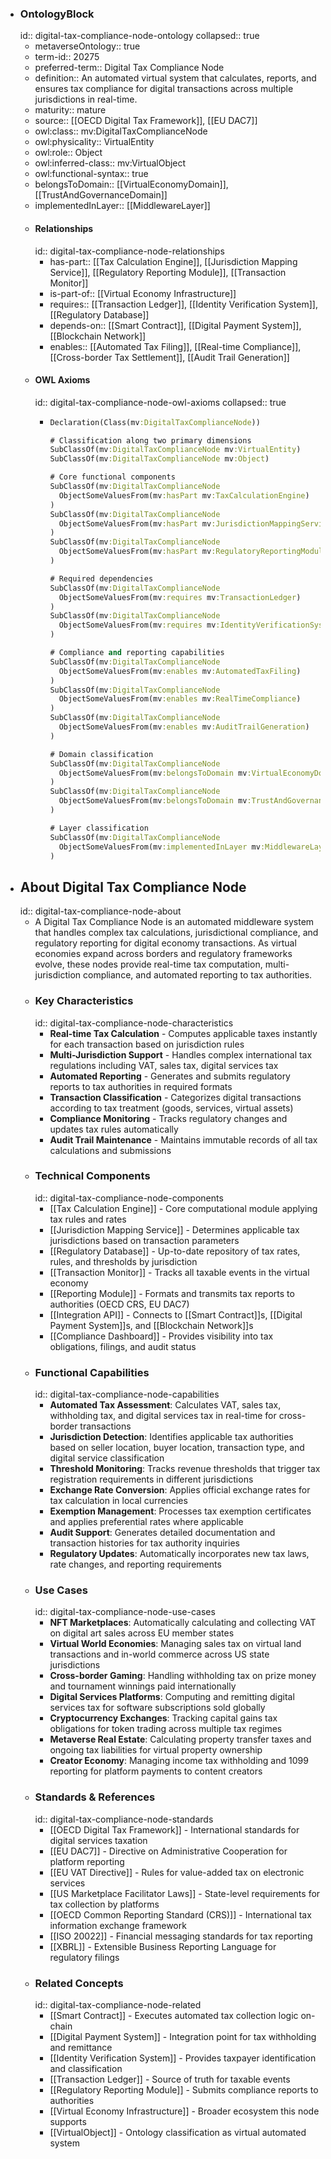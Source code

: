 - ### OntologyBlock
  id:: digital-tax-compliance-node-ontology
  collapsed:: true
	- metaverseOntology:: true
	- term-id:: 20275
	- preferred-term:: Digital Tax Compliance Node
	- definition:: An automated virtual system that calculates, reports, and ensures tax compliance for digital transactions across multiple jurisdictions in real-time.
	- maturity:: mature
	- source:: [[OECD Digital Tax Framework]], [[EU DAC7]]
	- owl:class:: mv:DigitalTaxComplianceNode
	- owl:physicality:: VirtualEntity
	- owl:role:: Object
	- owl:inferred-class:: mv:VirtualObject
	- owl:functional-syntax:: true
	- belongsToDomain:: [[VirtualEconomyDomain]], [[TrustAndGovernanceDomain]]
	- implementedInLayer:: [[MiddlewareLayer]]
	- #### Relationships
	  id:: digital-tax-compliance-node-relationships
		- has-part:: [[Tax Calculation Engine]], [[Jurisdiction Mapping Service]], [[Regulatory Reporting Module]], [[Transaction Monitor]]
		- is-part-of:: [[Virtual Economy Infrastructure]]
		- requires:: [[Transaction Ledger]], [[Identity Verification System]], [[Regulatory Database]]
		- depends-on:: [[Smart Contract]], [[Digital Payment System]], [[Blockchain Network]]
		- enables:: [[Automated Tax Filing]], [[Real-time Compliance]], [[Cross-border Tax Settlement]], [[Audit Trail Generation]]
	- #### OWL Axioms
	  id:: digital-tax-compliance-node-owl-axioms
	  collapsed:: true
		- ```clojure
		  Declaration(Class(mv:DigitalTaxComplianceNode))

		  # Classification along two primary dimensions
		  SubClassOf(mv:DigitalTaxComplianceNode mv:VirtualEntity)
		  SubClassOf(mv:DigitalTaxComplianceNode mv:Object)

		  # Core functional components
		  SubClassOf(mv:DigitalTaxComplianceNode
		    ObjectSomeValuesFrom(mv:hasPart mv:TaxCalculationEngine)
		  )
		  SubClassOf(mv:DigitalTaxComplianceNode
		    ObjectSomeValuesFrom(mv:hasPart mv:JurisdictionMappingService)
		  )
		  SubClassOf(mv:DigitalTaxComplianceNode
		    ObjectSomeValuesFrom(mv:hasPart mv:RegulatoryReportingModule)
		  )

		  # Required dependencies
		  SubClassOf(mv:DigitalTaxComplianceNode
		    ObjectSomeValuesFrom(mv:requires mv:TransactionLedger)
		  )
		  SubClassOf(mv:DigitalTaxComplianceNode
		    ObjectSomeValuesFrom(mv:requires mv:IdentityVerificationSystem)
		  )

		  # Compliance and reporting capabilities
		  SubClassOf(mv:DigitalTaxComplianceNode
		    ObjectSomeValuesFrom(mv:enables mv:AutomatedTaxFiling)
		  )
		  SubClassOf(mv:DigitalTaxComplianceNode
		    ObjectSomeValuesFrom(mv:enables mv:RealTimeCompliance)
		  )
		  SubClassOf(mv:DigitalTaxComplianceNode
		    ObjectSomeValuesFrom(mv:enables mv:AuditTrailGeneration)
		  )

		  # Domain classification
		  SubClassOf(mv:DigitalTaxComplianceNode
		    ObjectSomeValuesFrom(mv:belongsToDomain mv:VirtualEconomyDomain)
		  )
		  SubClassOf(mv:DigitalTaxComplianceNode
		    ObjectSomeValuesFrom(mv:belongsToDomain mv:TrustAndGovernanceDomain)
		  )

		  # Layer classification
		  SubClassOf(mv:DigitalTaxComplianceNode
		    ObjectSomeValuesFrom(mv:implementedInLayer mv:MiddlewareLayer)
		  )
		  ```
- ## About Digital Tax Compliance Node
  id:: digital-tax-compliance-node-about
	- A Digital Tax Compliance Node is an automated middleware system that handles complex tax calculations, jurisdictional compliance, and regulatory reporting for digital economy transactions. As virtual economies expand across borders and regulatory frameworks evolve, these nodes provide real-time tax computation, multi-jurisdiction compliance, and automated reporting to tax authorities.
	- ### Key Characteristics
	  id:: digital-tax-compliance-node-characteristics
		- **Real-time Tax Calculation** - Computes applicable taxes instantly for each transaction based on jurisdiction rules
		- **Multi-Jurisdiction Support** - Handles complex international tax regulations including VAT, sales tax, digital services tax
		- **Automated Reporting** - Generates and submits regulatory reports to tax authorities in required formats
		- **Transaction Classification** - Categorizes digital transactions according to tax treatment (goods, services, virtual assets)
		- **Compliance Monitoring** - Tracks regulatory changes and updates tax rules automatically
		- **Audit Trail Maintenance** - Maintains immutable records of all tax calculations and submissions
	- ### Technical Components
	  id:: digital-tax-compliance-node-components
		- [[Tax Calculation Engine]] - Core computational module applying tax rules and rates
		- [[Jurisdiction Mapping Service]] - Determines applicable tax jurisdictions based on transaction parameters
		- [[Regulatory Database]] - Up-to-date repository of tax rates, rules, and thresholds by jurisdiction
		- [[Transaction Monitor]] - Tracks all taxable events in the virtual economy
		- [[Reporting Module]] - Formats and transmits tax reports to authorities (OECD CRS, EU DAC7)
		- [[Integration API]] - Connects to [[Smart Contract]]s, [[Digital Payment System]]s, and [[Blockchain Network]]s
		- [[Compliance Dashboard]] - Provides visibility into tax obligations, filings, and audit status
	- ### Functional Capabilities
	  id:: digital-tax-compliance-node-capabilities
		- **Automated Tax Assessment**: Calculates VAT, sales tax, withholding tax, and digital services tax in real-time for cross-border transactions
		- **Jurisdiction Detection**: Identifies applicable tax authorities based on seller location, buyer location, transaction type, and digital service classification
		- **Threshold Monitoring**: Tracks revenue thresholds that trigger tax registration requirements in different jurisdictions
		- **Exchange Rate Conversion**: Applies official exchange rates for tax calculation in local currencies
		- **Exemption Management**: Processes tax exemption certificates and applies preferential rates where applicable
		- **Audit Support**: Generates detailed documentation and transaction histories for tax authority inquiries
		- **Regulatory Updates**: Automatically incorporates new tax laws, rate changes, and reporting requirements
	- ### Use Cases
	  id:: digital-tax-compliance-node-use-cases
		- **NFT Marketplaces**: Automatically calculating and collecting VAT on digital art sales across EU member states
		- **Virtual World Economies**: Managing sales tax on virtual land transactions and in-world commerce across US state jurisdictions
		- **Cross-border Gaming**: Handling withholding tax on prize money and tournament winnings paid internationally
		- **Digital Services Platforms**: Computing and remitting digital services tax for software subscriptions sold globally
		- **Cryptocurrency Exchanges**: Tracking capital gains tax obligations for token trading across multiple tax regimes
		- **Metaverse Real Estate**: Calculating property transfer taxes and ongoing tax liabilities for virtual property ownership
		- **Creator Economy**: Managing income tax withholding and 1099 reporting for platform payments to content creators
	- ### Standards & References
	  id:: digital-tax-compliance-node-standards
		- [[OECD Digital Tax Framework]] - International standards for digital services taxation
		- [[EU DAC7]] - Directive on Administrative Cooperation for platform reporting
		- [[EU VAT Directive]] - Rules for value-added tax on electronic services
		- [[US Marketplace Facilitator Laws]] - State-level requirements for tax collection by platforms
		- [[OECD Common Reporting Standard (CRS)]] - International tax information exchange framework
		- [[ISO 20022]] - Financial messaging standards for tax reporting
		- [[XBRL]] - Extensible Business Reporting Language for regulatory filings
	- ### Related Concepts
	  id:: digital-tax-compliance-node-related
		- [[Smart Contract]] - Executes automated tax collection logic on-chain
		- [[Digital Payment System]] - Integration point for tax withholding and remittance
		- [[Identity Verification System]] - Provides taxpayer identification and classification
		- [[Transaction Ledger]] - Source of truth for taxable events
		- [[Regulatory Reporting Module]] - Submits compliance reports to authorities
		- [[Virtual Economy Infrastructure]] - Broader ecosystem this node supports
		- [[VirtualObject]] - Ontology classification as virtual automated system
